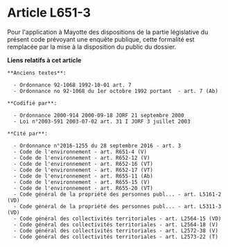 # Article L651-3

Pour l'application à Mayotte des dispositions de la partie législative du présent code prévoyant une enquête publique, cette
formalité est remplacée par la mise à la disposition du public du dossier.

**Liens relatifs à cet article**

	**Anciens textes**:

	  - Ordonnance 92-1068 1992-10-01 art. 7
	  - Ordonnance no 92-1068 du 1er octobre 1992 portant  - art. 7 (Ab)

	**Codifié par**:

	  - Ordonnance 2000-914 2000-09-18 JORF 21 septembre 2000
	  - Loi n°2003-591 2003-07-02 art. 31 I JORF 3 juillet 2003

	**Cité par**:

	  - Ordonnance n°2016-1255 du 28 septembre 2016 - art. 3
	  - Code de l'environnement - art. R651-4 (V)
	  - Code de l'environnement - art. R652-12 (V)
	  - Code de l'environnement - art. R652-16 (VT)
	  - Code de l'environnement - art. R652-17 (VT)
	  - Code de l'environnement - art. R655-11 (Ab)
	  - Code de l'environnement - art. R655-15 (V)
	  - Code de l'environnement - art. R655-20 (VT)
	  - Code général de la propriété des personnes publ... - art. L5161-2 (VD)
	  - Code général de la propriété des personnes publ... - art. L5311-3 (VD)
	  - Code général des collectivités territoriales - art. L2564-15 (VD)
	  - Code général des collectivités territoriales - art. L2564-18 (V)
	  - Code général des collectivités territoriales - art. L2572-38 (V)
	  - Code général des collectivités territoriales - art. L2573-22 (T)
